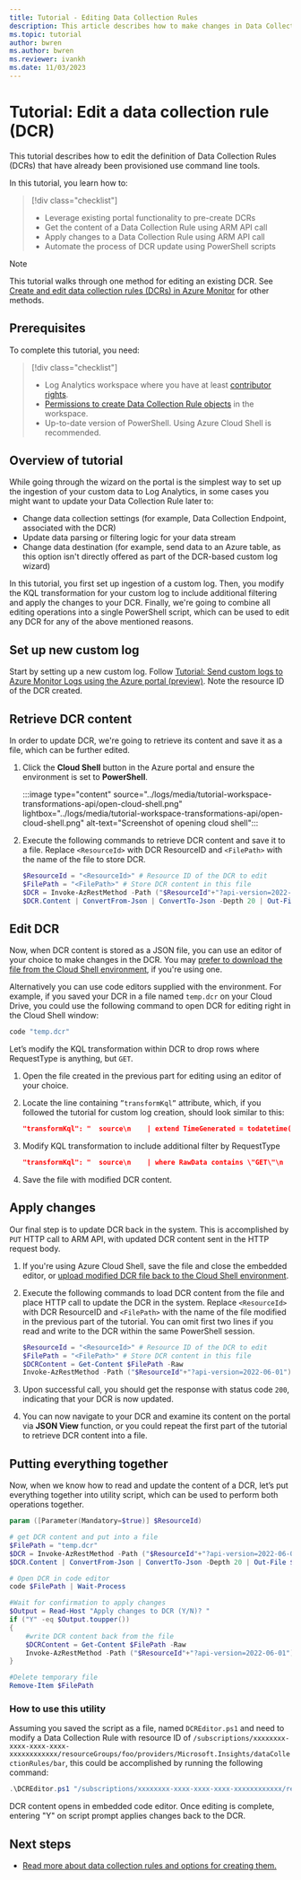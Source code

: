 ```yaml
---
title: Tutorial - Editing Data Collection Rules
description: This article describes how to make changes in Data Collection Rule definition using command line tools and simple API calls.
ms.topic: tutorial
author: bwren
ms.author: bwren
ms.reviewer: ivankh
ms.date: 11/03/2023
---
```


# Tutorial: Edit a data collection rule (DCR)

This tutorial describes how to edit the definition of Data Collection Rules (DCRs) that have already been provisioned use command line tools.

In this tutorial, you learn how to:

> [!div class="checklist"]
> * Leverage existing portal functionality to pre-create DCRs
> * Get the content of a Data Collection Rule using ARM API call
> * Apply changes to a Data Collection Rule using ARM API call
> * Automate the process of DCR update using PowerShell scripts

> [!NOTE]
> This tutorial walks through one method for editing an existing DCR. See [Create and edit data collection rules (DCRs) in Azure Monitor](data-collection-rule-create-edit.md) for other methods.

## Prerequisites

To complete this tutorial, you need:

> [!div class="checklist"]
> * Log Analytics workspace where you have at least [contributor rights](../logs/manage-access.md#azure-rbac).
> * [Permissions to create Data Collection Rule objects](data-collection-rule-create-edit.md#permissions) in the workspace.
> * Up-to-date version of PowerShell. Using Azure Cloud Shell is recommended.

## Overview of tutorial

While going through the wizard on the portal is the simplest way to set up the ingestion of your custom data to Log Analytics, in some cases you might want to update your Data Collection Rule later to:

* Change data collection settings (for example, Data Collection Endpoint, associated with the DCR)
* Update data parsing or filtering logic for your data stream
* Change data destination (for example, send data to an Azure table, as this option isn't directly offered as part of the DCR-based custom log wizard)

In this tutorial, you first set up ingestion of a custom log. Then, you modify the KQL transformation for your custom log to include additional filtering and apply the changes to your DCR. Finally, we're going to combine all editing operations into a single PowerShell script, which can be used to edit any DCR for any of the above mentioned reasons.

## Set up new custom log

Start by setting up a new custom log. Follow [Tutorial: Send custom logs to Azure Monitor Logs using the Azure portal (preview)]( ../logs/tutorial-logs-ingestion-portal.md). Note the resource ID of the DCR created.

## Retrieve DCR content

In order to update DCR, we're going to retrieve its content and save it as a file, which can be further edited.

1. Click the **Cloud Shell** button in the Azure portal and ensure the environment is set to **PowerShell**.

    :::image type="content" source="../logs/media/tutorial-workspace-transformations-api/open-cloud-shell.png" lightbox="../logs/media/tutorial-workspace-transformations-api/open-cloud-shell.png" alt-text="Screenshot of opening cloud shell":::

1. Execute the following commands to retrieve DCR content and save it to a file. Replace `<ResourceId>` with DCR ResourceID and `<FilePath>` with the name of the file to store DCR.

    ```PowerShell
    $ResourceId = "<ResourceId>" # Resource ID of the DCR to edit
    $FilePath = "<FilePath>" # Store DCR content in this file
    $DCR = Invoke-AzRestMethod -Path ("$ResourceId"+"?api-version=2022-06-01") -Method GET
    $DCR.Content | ConvertFrom-Json | ConvertTo-Json -Depth 20 | Out-File -FilePath $FilePath
    ```

## Edit DCR

Now, when DCR content is stored as a JSON file, you can use an editor of your choice to make changes in the DCR. You may [prefer to download the file from the Cloud Shell environment](/azure/cloud-shell/using-the-shell-window#upload-and-download-files), if you're using one. 

Alternatively you can use code editors supplied with the environment. For example, if you saved your DCR in a file named `temp.dcr` on your Cloud Drive, you could use the following command to open DCR for editing right in the Cloud Shell window:

```PowerShell
code "temp.dcr"
```

Let’s modify the KQL transformation within DCR to drop rows where RequestType is anything, but `GET`.

1. Open the file created in the previous part for editing using an editor of your choice.

1. Locate the line containing `”transformKql”` attribute, which, if you followed the tutorial for custom log creation, should look similar to this:

    ```json
    "transformKql": "  source\n    | extend TimeGenerated = todatetime(Time)\n    | parse RawData with \n    ClientIP:string\n    ' ' *\n    ' ' *\n    ' [' * '] \"' RequestType:string\n    \" \" Resource:string\n    \" \" *\n    '\" ' ResponseCode:int\n    \" \" *\n    | where ResponseCode != 200\n    | project-away Time, RawData\n"
    ```
1. Modify KQL transformation to include additional filter by RequestType

    ```json
    "transformKql": "  source\n    | where RawData contains \"GET\"\n     | extend TimeGenerated = todatetime(Time)\n    | parse RawData with \n    ClientIP:string\n    ' ' *\n    ' ' *\n    ' [' * '] \"' RequestType:string\n    \" \" Resource:string\n    \" \" *\n    '\" ' ResponseCode:int\n    \" \" *\n    | where ResponseCode != 200\n    | project-away Time, RawData\n"
    ```

1. Save the file with modified DCR content.

## Apply changes

Our final step is to update DCR back in the system. This is accomplished by `PUT` HTTP call to ARM API, with updated DCR content sent in the HTTP request body.

1. If you're using Azure Cloud Shell, save the file and close the embedded editor, or [upload modified DCR file back to the Cloud Shell environment](/azure/cloud-shell/using-the-shell-window#upload-and-download-files).

1. Execute the following commands to load DCR content from the file and place HTTP call to update the DCR in the system. Replace `<ResourceId>` with DCR ResourceID and `<FilePath>` with the name of the file modified in the previous part of the tutorial. You can omit first two lines if you read and write to the DCR within the same PowerShell session.

    ```PowerShell
    $ResourceId = "<ResourceId>" # Resource ID of the DCR to edit
    $FilePath = "<FilePath>" # Store DCR content in this file
    $DCRContent = Get-Content $FilePath -Raw 
    Invoke-AzRestMethod -Path ("$ResourceId"+"?api-version=2022-06-01") -Method PUT -Payload $DCRContent 
    ```

1. Upon successful call, you should get the response with status code `200`, indicating that your DCR is now updated.

1. You can now navigate to your DCR and examine its content on the portal via **JSON View** function, or you could repeat the first part of the tutorial to retrieve DCR content into a file.

## Putting everything together

Now, when we know how to read and update the content of a DCR, let’s put everything together into utility script, which can be used to perform both operations together.

```PowerShell
param ([Parameter(Mandatory=$true)] $ResourceId)

# get DCR content and put into a file
$FilePath = "temp.dcr"
$DCR = Invoke-AzRestMethod -Path ("$ResourceId"+"?api-version=2022-06-01") -Method GET
$DCR.Content | ConvertFrom-Json | ConvertTo-Json -Depth 20 | Out-File $FilePath

# Open DCR in code editor
code $FilePath | Wait-Process

#Wait for confirmation to apply changes
$Output = Read-Host "Apply changes to DCR (Y/N)? "
if ("Y" -eq $Output.toupper())
{ 
	#write DCR content back from the file
	$DCRContent = Get-Content $FilePath -Raw
	Invoke-AzRestMethod -Path ("$ResourceId"+"?api-version=2022-06-01") -Method PUT -Payload $DCRContent		
}

#Delete temporary file
Remove-Item $FilePath
```

### How to use this utility

Assuming you saved the script as a file, named `DCREditor.ps1` and need to modify a Data Collection Rule with resource ID of `/subscriptions/xxxxxxxx-xxxx-xxxx-xxxx-xxxxxxxxxxxx/resourceGroups/foo/providers/Microsoft.Insights/dataCollectionRules/bar`, this could be accomplished by running the following command:

```PowerShell
.\DCREditor.ps1 "/subscriptions/xxxxxxxx-xxxx-xxxx-xxxx-xxxxxxxxxxxx/resourceGroups/foo/providers/Microsoft.Insights/dataCollectionRules/bar"
```

DCR content opens in embedded code editor. Once editing is complete, entering "Y" on script prompt applies changes back to the DCR.

## Next steps

* [Read more about data collection rules and options for creating them.](data-collection-rule-overview.md)
